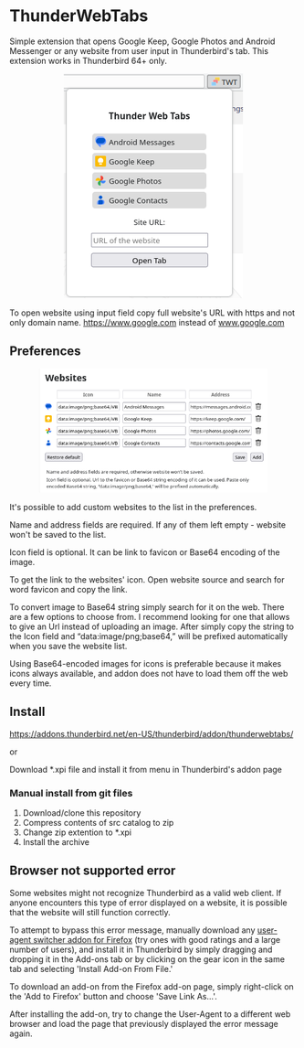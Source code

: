 # ThunderWebTabs
Simple extension that opens Google Keep, Google Photos and Android Messenger or any website from user input in Thunderbird's tab.
This extension works in Thunderbird 64+ only.

<p align="center"><img src="https://github.com/FFDA/ffda.github.storage/blob/main/images/ThunderWebTabs.png?raw=true"></p>

To open website using input field copy full website's URL with https and not only domain name. https://www.google.com instead of www.google.com

## Preferences
<p align="center"><img width="400" src="https://github.com/FFDA/ffda.github.storage/blob/main/images/ThunderWebTabsPreferences.png?raw=true"></p>
It's possible to add custom websites to the list in the preferences.

Name and address fields are required. If any of them left empty - website won't be saved to the list.

Icon field is optional. It can be link to favicon or Base64 encoding of the image.

To get the link to the websites' icon. Open website source and search for word favicon and copy the link.

To convert image to Base64 string simply search for it on the web. There are a few options to choose from. I recommend looking for one that allows to give an Url instead of uploading an image. After simply copy the string to the Icon field and “data:image/png;base64,” will be prefixed automatically when you save the website list.

Using Base64-encoded images for icons is preferable because it makes icons always available, and addon does not have to load them off the web every time.
 
## Install
https://addons.thunderbird.net/en-US/thunderbird/addon/thunderwebtabs/

or

Download *.xpi file and install it from menu in Thunderbird's addon page

### Manual install from git files
1. Download/clone this repository
2. Compress contents of src catalog to zip
3. Change zip extention to *.xpi
4. Install the archive

## Browser not supported error
Some websites might not recognize Thunderbird as a valid web client. If anyone encounters this type of error displayed on a website, it is possible that the website will still function correctly.

To attempt to bypass this error message, manually download any [user-agent switcher addon for Firefox](https://addons.mozilla.org/en-US/firefox/search/?q=agent%20switcher) (try ones with good ratings and a large number of users), and install it in Thunderbird by simply dragging and dropping it in the Add-ons tab or by clicking on the gear icon in the same tab and selecting 'Install Add-on From File.'

To download an add-on from the Firefox add-on page, simply right-click on the 'Add to Firefox' button and choose 'Save Link As...'.

After installing the add-on, try to change the User-Agent to a different web browser and load the page that previously displayed the error message again.